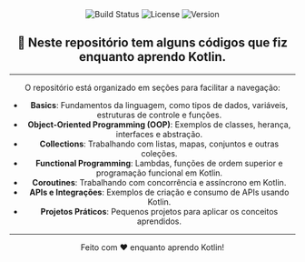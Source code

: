 <div align="center">
  <img src="https://img.shields.io/badge/build-passing-brightgreen" alt="Build Status">
  <img src="https://img.shields.io/badge/license-Apache%202.0-blue" alt="License">
  <img src="https://img.shields.io/badge/version-1.0.1-blue" alt="Version">
</div>

<div align="center">
  <h2>🎨 Neste repositório tem alguns códigos que fiz enquanto aprendo Kotlin.</h2>
</div>

<hr>

<div align="center">
  <p>O repositório está organizado em seções para facilitar a navegação:</p>
  <ul>
    <li><strong>Basics</strong>: Fundamentos da linguagem, como tipos de dados, variáveis, estruturas de controle e funções.</li>
    <li><strong>Object-Oriented Programming (OOP)</strong>: Exemplos de classes, herança, interfaces e abstração.</li>
    <li><strong>Collections</strong>: Trabalhando com listas, mapas, conjuntos e outras coleções.</li>
    <li><strong>Functional Programming</strong>: Lambdas, funções de ordem superior e programação funcional em Kotlin.</li>
    <li><strong>Coroutines</strong>: Trabalhando com concorrência e assíncrono em Kotlin.</li>
    <li><strong>APIs e Integrações</strong>: Exemplos de criação e consumo de APIs usando Kotlin.</li>
    <li><strong>Projetos Práticos</strong>: Pequenos projetos para aplicar os conceitos aprendidos.</li>
  </ul>
</div>

<hr>

<div align="center">
  <p>Feito com ❤️ enquanto aprendo Kotlin!</p>
</div>
